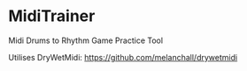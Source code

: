 # MidiTrainer
Midi Drums to Rhythm Game Practice Tool

Utilises DryWetMidi:
https://github.com/melanchall/drywetmidi
